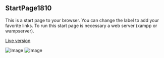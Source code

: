 ## StartPage1810

This is a start page to your browser. You can change the label to add your favorite links.
To run this start page is necessary a web server (xampp or wampserver).

[Live version](https://jivich.github.io/StartPage1810/MystartPage-V4_1/)

![Image](https://i.imgur.com/Bz1bSgO.png)
![Image](https://i.imgur.com/Rquxqip.png)

